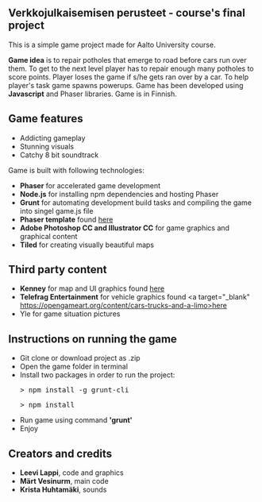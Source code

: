 ## Verkkojulkaisemisen perusteet - course's final project

This is a simple game project made for Aalto University course.

**Game idea** is to repair potholes that emerge to road before cars run over them.
To get to the next level player has to repair enough many potholes to score points.
Player loses the game if s/he gets ran over by a car. To help player's task game spawns
powerups. Game has been developed using **Javascript** and Phaser libraries. Game is in Finnish.

## Game features
* 	Addicting gameplay
*   Stunning visuals
* 	Catchy 8 bit soundtrack

Game is built with following technologies:
*   **Phaser** for accelerated game development
*   **Node.js** for installing npm dependencies and hosting Phaser
*   **Grunt** for automating development build tasks and compiling the game into singel game.js file
*   **Phaser template** found <a target="_blank" href="https://github.com/gamecook/phaser-template-project">here</a>
*   **Adobe Photoshop CC and Illustrator CC** for game graphics and graphical content
*   **Tiled** for creating visually beautiful maps 

## Third party content
*	**Kenney** for map and UI graphics found <a target="_blank" href="https://kenney.nl/assets">here</a>
* 	**Telefrag Entertainment** for vehicle graphics found <a target="_blank" https://opengameart.org/content/cars-trucks-and-a-limo>here</a>
* 	Yle for game situation pictures

## Instructions on running the game
* 	Git clone or download project as .zip
* 	Open the game folder in terminal 
* 	Install two packages in order to run the project:
	<pre lang="javascript">> npm install -g grunt-cli</pre>
	<pre lang="javascript">> npm install</pre>
* 	Run game using command **'grunt'**
* 	Enjoy


## Creators and credits	
*	**Leevi Lappi**, code and graphics
* 	**Märt Vesinurm**, main code
* 	**Krista Huhtamäki**, sounds 	

